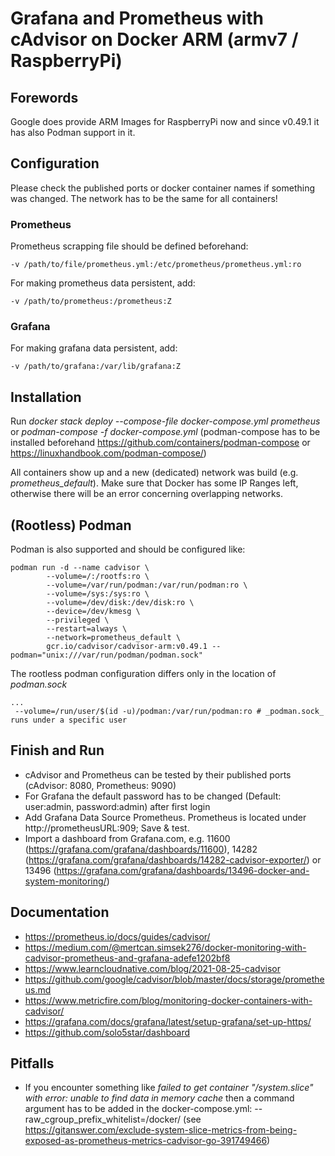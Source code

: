 # Grafana and Prometheus with cAdvisor on Docker ARM (armv7 / RaspberryPi)

## Forewords
Google does provide ARM Images for RaspberryPi now and since v0.49.1 it has also Podman support in it.

## Configuration
Please check the published ports or docker container names if something was changed.
The network has to be the same for all containers!

### Prometheus
Prometheus scrapping file should be defined beforehand:
```
-v /path/to/file/prometheus.yml:/etc/prometheus/prometheus.yml:ro
```

For making prometheus data persistent, add:
```
-v /path/to/prometheus:/prometheus:Z
```
  
### Grafana
For making grafana data persistent, add:
```
-v /path/to/grafana:/var/lib/grafana:Z
```

## Installation
Run _docker stack deploy --compose-file docker-compose.yml prometheus_ or _podman-compose -f docker-compose.yml_ (podman-compose has to be installed beforehand https://github.com/containers/podman-compose or https://linuxhandbook.com/podman-compose/)

All containers show up and a new (dedicated) network was build (e.g. _prometheus_default_). Make sure that Docker has some IP Ranges left, otherwise there will be an error concerning overlapping networks.

## (Rootless) Podman
Podman is also supported and should be configured like:

```
podman run -d --name cadvisor \
        --volume=/:/rootfs:ro \
        --volume=/var/run/podman:/var/run/podman:ro \
        --volume=/sys:/sys:ro \
        --volume=/dev/disk:/dev/disk:ro \
        --device=/dev/kmesg \
        --privileged \
        --restart=always \
        --network=prometheus_default \
        gcr.io/cadvisor/cadvisor-arm:v0.49.1 --podman="unix:///var/run/podman/podman.sock"
```

The rootless podman configuration differs only in the location of _podman.sock_

```
...
 --volume=/run/user/$(id -u)/podman:/var/run/podman:ro # _podman.sock_ runs under a specific user
```

## Finish and Run
* cAdvisor and Prometheus can be tested by their published ports (cAdvisor: 8080, Prometheus: 9090)
* For Grafana the default password has to be changed (Default: user:admin, password:admin) after first login
* Add Grafana Data Source Prometheus. Prometheus is located under http://prometheusURL:909; Save & test.
* Import a dashboard from Grafana.com, e.g. 11600 (https://grafana.com/grafana/dashboards/11600), 14282 (https://grafana.com/grafana/dashboards/14282-cadvisor-exporter/) or 13496 (https://grafana.com/grafana/dashboards/13496-docker-and-system-monitoring/)

## Documentation
* https://prometheus.io/docs/guides/cadvisor/
* https://medium.com/@mertcan.simsek276/docker-monitoring-with-cadvisor-prometheus-and-grafana-adefe1202bf8
* https://www.learncloudnative.com/blog/2021-08-25-cadvisor
* https://github.com/google/cadvisor/blob/master/docs/storage/prometheus.md
* https://www.metricfire.com/blog/monitoring-docker-containers-with-cadvisor/
* https://grafana.com/docs/grafana/latest/setup-grafana/set-up-https/
* https://github.com/solo5star/dashboard

## Pitfalls
* If you encounter something like _failed to get container "/system.slice" with error: unable to find data in memory cache_ then a command argument has to be added in the docker-compose.yml: --raw_cgroup_prefix_whitelist=/docker/
(see https://gitanswer.com/exclude-system-slice-metrics-from-being-exposed-as-prometheus-metrics-cadvisor-go-391749466)

